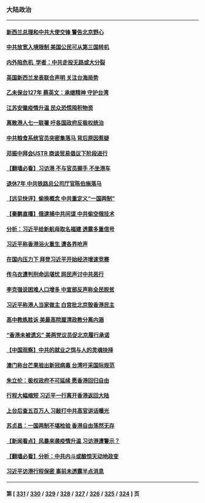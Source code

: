 ### 大陆政治
---
#### [新西兰总理和中共大使交锋 警告北京野心](../../pages/ncid277/n13772233.md) 
#### [中共放宽入境限制 美国公民可从第三国转机](../../pages/ncid277/n13772091.md) 
#### [内外陷危机  学者：中共走投无路或大分裂](../../pages/ncid277/n13771996.md) 
#### [英国新西兰发表联合声明 关注台海局势](../../pages/ncid277/n13772032.md) 
#### [乙未保台127年 蔡英文：承继精神 守护台湾](../../pages/ncid277/n13771967.md) 
#### [江苏安徽疫情升温 民众恐慌囤积物资](../../pages/ncid277/n13771992.md) 
#### [离散港人七一联署 吁各国政府反极权统治](../../pages/ncid277/n13771958.md) 
#### [中共粮食系统官员突密集落马 背后原因惹疑](../../pages/ncid277/n13771806.md) 
#### [邓振中拜会USTR 商谈贸易倡议下阶段进行](../../pages/ncid277/n13771825.md) 
#### [【翻墙必看】习访港 不与官员握手 不坐港车](../../pages/ncid277/n13771836.md) 
#### [退休7年 中共铁路总公司厅官陈伯施落马](../../pages/ncid277/n13771775.md) 
#### [【远见快评】偷换概念 中共重定义“一国两制”](../../pages/ncid277/n13771721.md) 
#### [【秦鹏直播】俄逮捕中共间谍 中共偷空俄技术](../../pages/ncid277/n13771492.md) 
#### [分析：习近平给新航母取名福建 透露多重信号](../../pages/ncid277/n13771662.md) 
#### [习近平称香港浴火重生 遭各界呛声](../../pages/ncid277/n13771642.md) 
#### [在国内压力下 拜登习近平开始经济增速竞赛](../../pages/ncid277/n13771658.md) 
#### [传乌衣遭判刑命运堪忧 网民声讨中共恶行](../../pages/ncid277/n13771661.md) 
#### [李克强说困难人口增多 中宣部反声称全民脱贫](../../pages/ncid277/n13771627.md) 
#### [习近平称港人当家做主 白宫批北京毁香港民主](../../pages/ncid277/n13771587.md) 
#### [高中教练胜诉 美最高院厘清政教分离内涵](../../pages/ncid277/n13770990.md) 
#### [“香港未被遗忘” 美两党议员促北京履行承诺](../../pages/ncid277/n13771578.md) 
#### [【中国观察】中共的就业之饵与人的灵魂抉择](../../pages/ncid277/n13771353.md) 
#### [澳门称台芒果验出新冠病毒 台湾吁采国际规范](../../pages/ncid277/n13771189.md) 
#### [朱立伦：极权政府不可延续 愿香港回归自由](../../pages/ncid277/n13771309.md) 
#### [行程大幅缩短 习近平一行离开香港返回大陆](../../pages/ncid277/n13771299.md) 
#### [上台后查五百万人 习敲打中共高官讲话曝光](../../pages/ncid277/n13771196.md) 
#### [苏贞昌：一国两制不堪检验 香港自由荡然无存](../../pages/ncid277/n13771207.md) 
#### [【新闻看点】风暴来袭疫情升温 习访港遭警示？](../../pages/ncid277/n13770878.md) 
#### [【翻墙必看】分析：中共内斗或酿惊天动地政变](../../pages/ncid277/n13771062.md) 
#### [习近平访港行程保密 事前未透露半点消息](../../pages/ncid277/n13771087.md) 

---
#### 第 [ [331](./331.md) / [330](./330.md) / [329](./329.md) / [328](./328.md) / [327](./327.md) / [326](./326.md) / [325](./325.md) / [324](./324.md) ] 页
